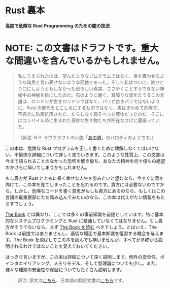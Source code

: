 <!-- The Rustonomicon -->

# Rust 裏本

<!-- The Dark Arts of Advanced and Unsafe Rust Programming -->

#### 高度で危険な Rust Programming のための闇の技法

<!-- NOTE: This is a draft document, and may contain serious errors -->

# NOTE: この文書はドラフトです。重大な間違いを含んでいるかもしれません。

<!--
Instead of the programs I had hoped for, there came only a shuddering blackness and ineffable loneliness; and I saw at last a fearful truth which no one had ever dared to breathe before — the unwhisperable secret of secrets — The fact that this language of stone and stridor is not a sentient perpetuation of Rust as London is of Old London and Paris of Old Paris, but that it is in fact quite unsafe, its sprawling body imperfectly embalmed and infested with queer animate things which have nothing to do with it as it was in compilation.
-->

> 私に与えられたのは、望んだようなプログラムではなく、身を震わせるような暗黒と言い表せないような孤独であった。そして私はついに、誰ひとり口にしようともしなかった恐ろしい真実、ささやくことすらできない神秘中の神秘を目にしたのだ。石のように硬く、耳障りな音をたてるこの言語は、ロンドンが古きロンドンではなく、パリが古きパリではないように、Rust の御代をとこしえにするものではなく、実はきわめて危険で、不完全に防腐処理された、だらしなく寝そべった死体だったのだ。そこにはコンパイル時に生まれた奇妙な生き物たちが所在なさげに蔓延っていた。
>
> （訳注: H.P. ラヴクラフトの小説「[あの男][he]」のパロディのようです。）

<!--
This book digs into all the awful details that are necessary to understand in order to write correct Unsafe Rust programs. Due to the nature of this problem, it may lead to unleashing untold horrors that shatter your psyche into a billion infinitesimal fragments of despair.
-->

この本は、危険な Rust プログラムを正しく書くために理解しなくてはいけない、不愉快な詳細について詳しく見ていきます。このような性質上、この文書は今まで語られることのなかった恐怖を解き放ち、あなたの精神を何十億もの絶望のかけらに砕いてしまうかもしれません。

<!--
Should you wish a long and happy career of writing Rust programs, you should turn back now and forget you ever saw this book. It is not necessary. However if you intend to write unsafe code -- or just want to dig into the guts of the language -- this book contains invaluable information.
-->

もし貴方が Rust とともに長く幸せな人生を歩みたいと望むなら、今すぐに背を向けて、この本を見てしまったことを忘れるのです。貴方には必要ないのですから。しかし、危険なコードを書く意思がもしも貴方にあるのなら、もしくはこの言語の最重要部にただ踏み込んでみたいのなら、この本は代えがたい情報をもたらすでしょう。

<!--
Unlike [The Book][trpl] we will be assuming considerable prior knowledge. In
particular, you should be comfortable with basic systems programming and Rust.
If you don't feel comfortable with these topics, you should consider [reading
The Book][trpl] first. Though we will not be assuming that you have, and will
take care to occasionally give a refresher on the basics where appropriate. You
can skip straight to this book if you want; just know that we won't be
explaining everything from the ground up.
-->

[The Book][trpl] とは異なり、ここでは多くの事前知識を前提としています。特に基本的なシステムプログラミングと Rust に精通していなくてはなりません。もし貴方がそうでないなら、まず [The Book を読む][trpl] べきでしょう。とはいえ、The Book は前提ではありませんし、適切な場面で基本知識を復習する機会を与えます。The Book を飛ばしてこの本を読んでも構いませんが、すべてが基礎から説明されるわけではないことを覚えておいてください。

<!--
To be clear, this book goes into deep detail. We're going to dig into
exception-safety, pointer aliasing, memory models, and even some type-theory.
We will also be spending a lot of time talking about the different kinds
of safety and guarantees.
-->

はっきり言いますが、この本は詳細について深く説明します。例外の安全性、ポインタエイリアシング、メモリモデル、そして型理論についても少し。また、様々な種類の安全性や保証についてもたくさん説明します。


> 訳注: 原文は[こちら][nomicon-en]、日本語の翻訳文書は[こちら][bookja]です。


[trpl]: https://doc.rust-lang.org/book/
[he]: http://quotes.yourdictionary.com/author/h-p-lovecraft/172934
[nomicon-en]: https://doc.rust-lang.org/nomicon/README.html
[bookja]: https://github.com/imsut/rust-nomicon-ja
